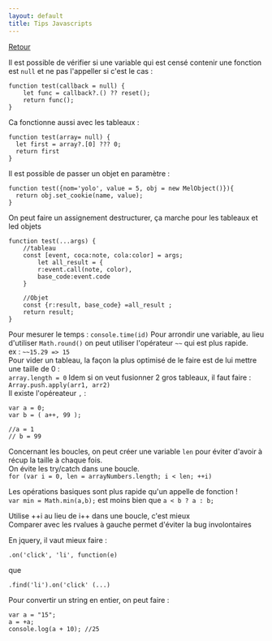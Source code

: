 ```yaml
---
layout: default
title: Tips Javascripts
---
```


[Retour](https://messagerie-melanie2.github.io/Bnum/Documentation/)

Il est possible de vérifier si une variable qui est censé contenir une fonction est `null` et ne pas l'appeller si c'est le cas : 
```
function test(callback = null) {
    let func = callback?.() ?? reset();
    return func();
}
```
Ca fonctionne aussi avec les tableaux : 
```
function test(array= null) {
  let first = array?.[0] ??? 0;
  return first
}
```
Il est possible de passer un objet en paramètre : 
```
function test({nom='yolo', value = 5, obj = new MelObject()}){
  return obj.set_cookie(name, value);  
}
``` 
On peut faire un assignement destructurer, ça marche pour les tableaux et led objets
```
function test(...args) {  
    //tableau
    const [event, coca:note, cola:color] = args;
        let all_result = {
        r:event.call(note, color),
        base_code:event.code
    }

    //Objet
    const {r:result, base_code} =all_result ;
    return result;
}
``` 
Pour mesurer le temps : 
`console.time(id)`
Pour arrondir une variable, au lieu d'utiliser `Math.round()` on peut utiliser l'opérateur `~~` qui est plus rapide.  
ex : `~~15.29 => 15`  
Pour vider un tableau, la façon la plus optimisé de le faire est de lui mettre une taille de 0 :   
`array.length = 0`
Idem si on veut fusionner 2 gros tableaux, il faut faire : `Array.push.apply(arr1, arr2)`   
Il existe l'opéreateur `,` :   
```
var a = 0; 
var b = ( a++, 99 ); 

//a = 1
// b = 99
``` 
Concernant les boucles, on peut créer une variable `len` pour éviter d'avoir à récup la taille à chaque fois.   
On évite les try/catch dans une boucle.    
`for (var i = 0, len = arrayNumbers.length; i < len; ++i) `    

Les opérations basiques sont plus rapide qu'un appelle de fonction !     
`var min = Math.min(a,b);` est moins bien que `a < b ? a : b;` 

Utilise ++i au lieu de i++ dans une boucle, c'est mieux  
Comparer avec les rvalues à gauche permet d'éviter la bug involontaires  

En jquery, il vaut mieux faire : 
```
.on('click', 'li', function(e)
``` 
que 
```
.find('li').on('click' (...)
```

Pour convertir un string en entier, on peut faire : 
```
var a = "15";
a = +a; 
console.log(a + 10); //25
```
